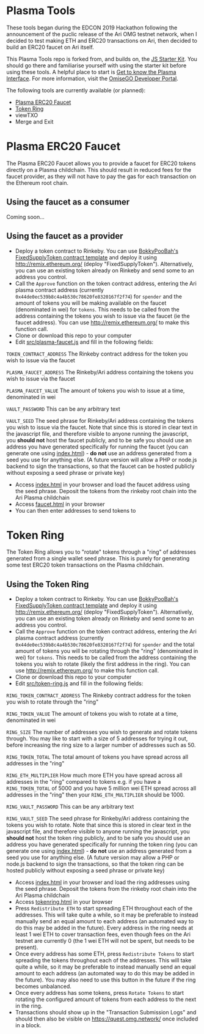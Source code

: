 # Plasma Tools

These tools began during the EDCON 2019 Hackathon following the announcement of the puclic release of the Ari OMG testnet network, when I decided to test making ETH and ERC20 transactions on Ari, then decided to build an ERC20 faucet on Ari itself.

This Plasma Tools repo is forked from, and builds on, the [JS Starter Kit](https://github.com/omisego/js-starter-kit). You should go there and familiarise yourself with using the starter kit before using these tools. A helpful place to start is [Get to know the Plasma Interface](https://github.com/omisego/dev-portal/blob/master/guides/plasma_interface_from_browser.md). For more information, visit the [OmiseGO Developer Portal](https://developer.omisego.co/).

The following tools are currently available (or planned):

* [Plasma ERC20 Faucet](#plasma-erc20-faucet)
* [Token Ring](#token-ring)
* viewTXO
* Merge and Exit

# Plasma ERC20 Faucet

The Plasma ERC20 Faucet allows you to provide a faucet for ERC20 tokens directly on a Plasma childchain. This should result in reduced fees for the faucet provider, as they will not have to pay the gas for each transaction on the Ethereum root chain.

## Using the faucet as a consumer

Coming soon...

## Using the faucet as a provider

* Deploy a token contract to Rinkeby. You can use [BokkyPooBah's FixedSupplyToken contract template](https://github.com/bokkypoobah/Tokens/blob/master/contracts/FixedSupplyToken.sol) and deploy it using http://remix.ethereum.org/ (deploy "FixedSupplyToken"). Alternatively, you can use an existing token already on Rinkeby and send some to an address you control.
* Call the `Approve` function on the token contract address, entering the Ari plasma contract address (currently `0x44de0ec539b8c4a4b530c78620fe8320167f2f74`) for `spender` and the amount of tokens you will be making available on the faucet (denominated in wei) for `tokens`. This needs to be called from the address containing the tokens you wish to issue via the faucet (ie the faucet address). You can use http://remix.ethereum.org/ to make this function call.
* Clone or download this repo to your computer
* Edit [src/plasma-faucet.js](src/plasma-faucet.js) and fill in the following fields:

`TOKEN_CONTRACT_ADDRESS` The Rinkeby contract address for the token you wish to issue via the faucet

`PLASMA_FAUCET_ADDRESS` The Rinkeby/Ari address containing the tokens you wish to issue via the faucet

`PLASMA_FAUCET_VALUE` The amount of tokens you wish to issue at a time, denominated in wei

`VAULT_PASSWORD` This can be any arbitrary text

`VAULT_SEED` The seed phrase for Rinkeby/Ari address containing the tokens you wish to issue via the faucet. Note that since this is stored in clear text in the javascript file, and therefore visible to anyone running the javascript, you **should not** host the faucet publicly, and to be safe you should use an address you have generated specifically for running the faucet (you can generate one using [index.html](index.html)) - **do not** use an address generated from a seed you use for anything else. (A future version will allow a PHP or node.js backend to sign the transactions, so that the faucet can be hosted publicly without exposing a seed phrase or private key)

* Access [index.html](index.html) in your browser and load the faucet address using the seed phrase. Deposit the tokens from the rinkeby root chain into the Ari Plasma childchain
* Access [faucet.html](faucet.html) in your browser
* You can then enter addresses to send tokens to

# Token Ring

The Token Ring allows you to "rotate" tokens through a "ring" of addresses generated from a single wallet seed phrase. This is purely for generating some test ERC20 token transactions on the Plasma childchain.

## Using the Token Ring

* Deploy a token contract to Rinkeby. You can use [BokkyPooBah's FixedSupplyToken contract template](https://github.com/bokkypoobah/Tokens/blob/master/contracts/FixedSupplyToken.sol) and deploy it using http://remix.ethereum.org/ (deploy "FixedSupplyToken"). Alternatively, you can use an existing token already on Rinkeby and send some to an address you control.
* Call the `Approve` function on the token contract address, entering the Ari plasma contract address (currently `0x44de0ec539b8c4a4b530c78620fe8320167f2f74`) for `spender` and the total amount of tokens you will be rotating through the "ring" (denominated in wei) for `tokens`. This needs to be called from the address containing the tokens you wish to rotate (likely the first address in the ring). You can use http://remix.ethereum.org/ to make this function call.
* Clone or download this repo to your computer
* Edit [src/token-ring.js](src/token-ring.js) and fill in the following fields:

`RING_TOKEN_CONTRACT_ADDRESS` The Rinkeby contract address for the token you wish to rotate through the "ring"

`RING_TOKEN_VALUE` The amount of tokens you wish to rotate at a time, denominated in wei

`RING_SIZE` The number of addresses you wish to generate and rotate tokens through. You may like to start with a size of 5 addresses for trying it out, before increasing the ring size to a larger number of addresses such as 50.

`RING_TOKEN_TOTAL` The total amount of tokens you have spread across all addresses in the "ring"

`RING_ETH_MULTIPLIER` How much more ETH you have spread across all addresses in the "ring" compared to tokens e.g. if you have a `RING_TOKEN_TOTAL` of 5000 and you have 5 million wei ETH spread across all addresses in the "ring" then your `RING_ETH_MULTIPLIER` should be 1000.

`RING_VAULT_PASSWORD` This can be any arbitrary text

`RING_VAULT_SEED` The seed phrase for Rinkeby/Ari address containing the tokens you wish to rotate. Note that since this is stored in clear text in the javascript file, and therefore visible to anyone running the javascript, you **should not** host the token ring publicly, and to be safe you should use an address you have generated specifically for running the token ring (you can generate one using [index.html](index.html)) - **do not** use an address generated from a seed you use for anything else. (A future version may allow a PHP or node.js backend to sign the transactions, so that the token ring can be hosted publicly without exposing a seed phrase or private key)

* Access [index.html](index.html) in your browser and load the ring addresses using the seed phrase. Deposit the tokens from the rinkeby root chain into the Ari Plasma childchain
* Access [tokenring.html](tokenring.html) in your browser
* Press `Redistribute ETH` to start spreading ETH throughout each of the addresses. This will take quite a while, so it may be preferable to instead manually send an equal amount to each address (an automated way to do this may be added in the future). Every address in the ring needs at least 1 wei ETH to cover transaction fees, even though fees on the Ari testnet are currently 0 (the 1 wei ETH will not be spent, but needs to be present).
* Once every address has some ETH, press `Redistribute Tokens` to start spreading the tokens throughout each of the addresses. This will take quite a while, so it may be preferable to instead manually send an equal amount to each address (an automated way to do this may be added in the future). You may also need to use this button in the future if the ring becomes unbalanced.
* Once every address has some tokens, press `Rotate Tokens` to start rotating the configured amount of tokens from each address to the next in the ring.
* Transactions should show up in the "Transaction Submission Logs" and should then also be visible on https://quest.omg.network/ once included in a block.
